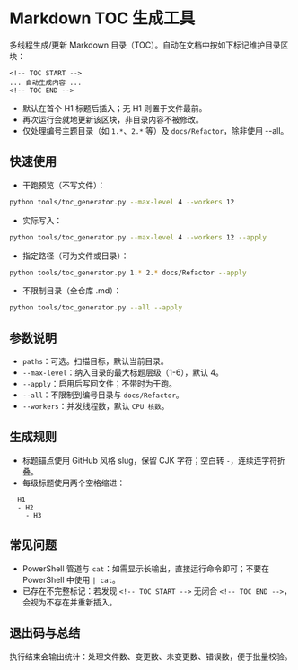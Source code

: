 # Markdown TOC 生成工具

多线程生成/更新 Markdown 目录（TOC）。自动在文档中按如下标记维护目录区块：

```text
<!-- TOC START -->
... 自动生成内容 ...
<!-- TOC END -->
```

- 默认在首个 H1 标题后插入；无 H1 则置于文件最前。
- 再次运行会就地更新该区块，非目录内容不被修改。
- 仅处理编号主题目录（如 `1.*`、`2.*` 等）及 `docs/Refactor`，除非使用 --all。

## 快速使用

- 干跑预览（不写文件）：

```bash
python tools/toc_generator.py --max-level 4 --workers 12
```

- 实际写入：

```bash
python tools/toc_generator.py --max-level 4 --workers 12 --apply
```

- 指定路径（可为文件或目录）：

```bash
python tools/toc_generator.py 1.* 2.* docs/Refactor --apply
```

- 不限制目录（全仓库 .md）：

```bash
python tools/toc_generator.py --all --apply
```

## 参数说明

- `paths`：可选。扫描目标，默认当前目录。
- `--max-level`：纳入目录的最大标题层级（1-6），默认 4。
- `--apply`：启用后写回文件；不带时为干跑。
- `--all`：不限制到编号目录与 `docs/Refactor`。
- `--workers`：并发线程数，默认 `CPU 核数`。

## 生成规则

- 标题锚点使用 GitHub 风格 slug，保留 CJK 字符；空白转 `-`，连续连字符折叠。
- 每级标题使用两个空格缩进：

```text
- H1
  - H2
    - H3
```

## 常见问题

- PowerShell 管道与 `cat`：如需显示长输出，直接运行命令即可；不要在 PowerShell 中使用 `| cat`。
- 已存在不完整标记：若发现 `<!-- TOC START -->` 无闭合 `<!-- TOC END -->`，会视为不存在并重新插入。

## 退出码与总结

执行结束会输出统计：处理文件数、变更数、未变更数、错误数，便于批量校验。
